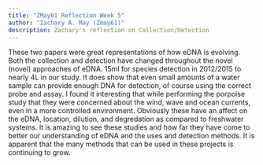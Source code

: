 ```yaml
---
title: "ZMay61 Reflection Week 5"
author: "Zachary A. May (Zmay61)"
description: Zachary's reflection on Collection/Detection
---
```



These two papers were great representations of how eDNA is evolving. Both the collection and detection have changed throughout the novel (novel) approaches of eDNA. 15ml for species detection in 2012/2015 to nearly 4L in our study. It does show that even small amounts of a water sample can provide enough DNA for detection, of course using the correct probe and assay. I found it interesting that while performing the porpoise study that they were concerned about the wind, wave and ocean currents, even in a more controlled environment. Obviously these have an affect on the eDNA, location, dilution, and degredation as compared to freshwater systems. It is amazing to see these studies and how far they have come to better our understanding of eDNA and the uses and detection methods. It is apparent that the many methods that can be used in these projects is continuing to grow. 



